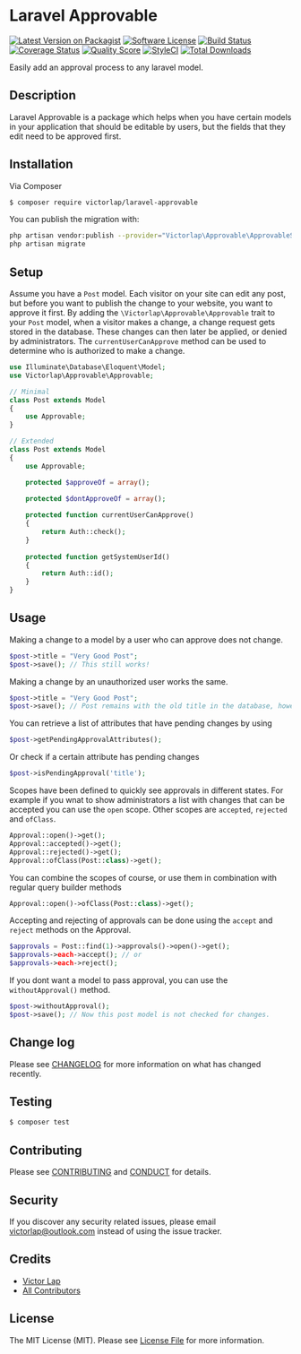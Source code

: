 # Laravel Approvable

[![Latest Version on Packagist][ico-version]][link-packagist]
[![Software License][ico-license]](LICENSE.md)
[![Build Status][ico-travis]][link-travis]
[![Coverage Status][ico-scrutinizer]][link-scrutinizer]
[![Quality Score][ico-code-quality]][link-code-quality]
[![StyleCI](https://styleci.io/repos/80375034/shield?branch=master)](https://styleci.io/repos/80375034)
[![Total Downloads][ico-downloads]][link-downloads]

Easily add an approval process to any laravel model.

## Description

Laravel Approvable is a package which helps when you have certain models in your application that should be editable by users, but the fields that they edit need to be approved first.

## Installation

Via Composer

``` bash
$ composer require victorlap/laravel-approvable
```

You can publish the migration with:
```bash
php artisan vendor:publish --provider="Victorlap\Approvable\ApprovableServiceProvider" --tag="migrations"
php artisan migrate
```

## Setup
Assume you have a `Post` model. Each visitor on your site can edit any post, but before you want to publish the change to your website, you want to approve it first. By adding the `\Victorlap\Approvable\Approvable` trait to your `Post` model, when a visitor makes a change, a change request gets stored in the database. These changes can then later be applied, or denied by administrators. The  `currentUserCanApprove` method can be used to determine who is authorized to make a change.

```php
use Illuminate\Database\Eloquent\Model;
use Victorlap\Approvable\Approvable;

// Minimal
class Post extends Model
{
    use Approvable;   
}

// Extended
class Post extends Model
{
    use Approvable;

    protected $approveOf = array();

    protected $dontApproveOf = array();
    
    protected function currentUserCanApprove()
    {
        return Auth::check();
    }
    
    protected function getSystemUserId()
    {
        return Auth::id();
    }
}
```

## Usage
Making a change to a model by a user who can approve does not change.
```php
$post->title = "Very Good Post";
$post->save(); // This still works!
```

Making a change by an unauthorized user works the same.
```php
$post->title = "Very Good Post";
$post->save(); // Post remains with the old title in the database, however a change request is now also present.
```

You can retrieve a list of attributes that have pending changes by using
```php
$post->getPendingApprovalAttributes();
```

Or check if a certain attribute has pending changes
```php
$post->isPendingApproval('title');
```

Scopes have been defined to quickly see approvals in different states. For example if you wnat to show administrators a list with changes that can be accepted you can use the `open` scope. Other scopes are `accepted`, `rejected` and `ofClass`.
```php
Approval::open()->get();
Approval::accepted()->get();
Approval::rejected()->get();
Approval::ofClass(Post::class)->get();
```

You can combine the scopes of course, or use them in combination with regular query builder methods
```php
Approval::open()->ofClass(Post::class)->get();
```

Accepting and rejecting of approvals can be done using the `accept` and `reject` methods on the Approval.
```php
$approvals = Post::find(1)->approvals()->open()->get();
$approvals->each->accept(); // or
$approvals->each->reject();
```

If you dont want a model to pass approval, you can use the `withoutApproval()` method.
```php
$post->withoutApproval();
$post->save(); // Now this post model is not checked for changes.
```

## Change log

Please see [CHANGELOG](CHANGELOG.md) for more information on what has changed recently.

## Testing

``` bash
$ composer test
```

## Contributing

Please see [CONTRIBUTING](CONTRIBUTING.md) and [CONDUCT](CONDUCT.md) for details.

## Security

If you discover any security related issues, please email victorlap@outlook.com instead of using the issue tracker.

## Credits

- [Victor Lap][link-author]
- [All Contributors][link-contributors]

## License

The MIT License (MIT). Please see [License File](LICENSE.md) for more information.

[ico-version]: https://img.shields.io/packagist/v/victorlap/laravel-approvable.svg?style=flat-square
[ico-license]: https://img.shields.io/badge/license-MIT-brightgreen.svg?style=flat-square
[ico-travis]: https://img.shields.io/travis/victorlap/laravel-approvable/master.svg?style=flat-square
[ico-scrutinizer]: https://img.shields.io/scrutinizer/coverage/g/victorlap/laravel-approvable.svg?style=flat-square
[ico-code-quality]: https://img.shields.io/scrutinizer/g/victorlap/laravel-approvable.svg?style=flat-square
[ico-downloads]: https://img.shields.io/packagist/dt/victorlap/laravel-approvable.svg?style=flat-square

[link-packagist]: https://packagist.org/packages/victorlap/laravel-approvable
[link-travis]: https://travis-ci.org/victorlap/laravel-approvable
[link-scrutinizer]: https://scrutinizer-ci.com/g/victorlap/laravel-approvable/code-structure
[link-code-quality]: https://scrutinizer-ci.com/g/victorlap/laravel-approvable
[link-downloads]: https://packagist.org/packages/victorlap/laravel-approvable
[link-author]: https://github.com/victorlap
[link-contributors]: ../../contributors

